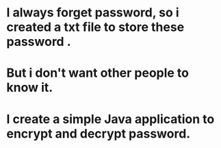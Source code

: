 # I always forget  password, so i created a txt file to store these password . 
# But i don't want other people to know it. 
# I create a simple Java application to encrypt and decrypt password.
